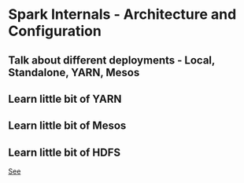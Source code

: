 # Spark Internals - Architecture and Configuration

## Talk about different deployments - Local, Standalone, YARN, Mesos

## Learn little bit of YARN

## Learn little bit of Mesos

## Learn little bit of HDFS
[See](https://hadoop.apache.org/docs/r1.2.1/hdfs_design.html)
